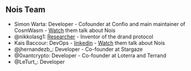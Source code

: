 ## Nois Team

- Simon Warta: Developer - Cofounder at Confio and main maintainer of CosmWasm -
  [Watch](https://www.youtube.com/watch?v=IIbShmd6hXs) them talk about Nois
- @nikkolasg1:
  [Researcher](https://scholar.google.com/scholar?hl=en&as_sdt=0%2C5&q=nicolas+gailly&oq=nicolas) -
  Inventor of the drand protocol
- Kais Baccour: DevOps - [linkedin](https://www.linkedin.com/in/kais-baccour/) -
  [Watch](https://www.youtube.com/watch?v=lpmDbtrKE9Y) them talk about Nois
- @jhernandezb\_: Developer - Co-founder at Stargaze
- @0xantcrypto: Developer - Co-founder at Loterra and Terrand
- @LeTurt\_: Developer
